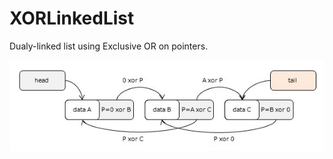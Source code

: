 # XORLinkedList

Dualy-linked list using Exclusive OR on pointers.

![XORLinkedList](/XORlist-0001.jpg)
